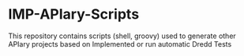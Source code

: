 IMP-APIary-Scripts
==================

This repository contains scripts (shell, groovy) used to generate other APIary projects based on Implemented or run automatic Dredd Tests
